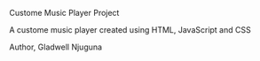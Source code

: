 Custome Music Player Project

A custome music player created using HTML, JavaScript and CSS

Author, Gladwell Njuguna